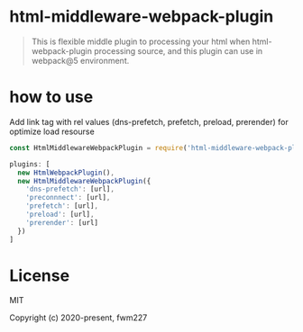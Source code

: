# html-middleware-webpack-plugin

> This is flexible middle plugin to processing your html when html-webpack-plugin processing source, and this plugin can use in webpack@5 environment. 

# how to use

Add link tag with rel values (dns-prefetch, prefetch, preload, prerender) for optimize load resourse

```javascript
const HtmlMiddlewareWebpackPlugin = require('html-middleware-webpack-plugin');

plugins: [
  new HtmlWebpackPlugin(),
  new HtmlMiddlewareWebpackPlugin({
    'dns-prefetch': [url],
    'preconnnect': [url],
    'prefetch': [url],
    'preload': [url],
    'prerender': [url]
  })
]
```

# License
MIT

Copyright (c) 2020-present, fwm227
